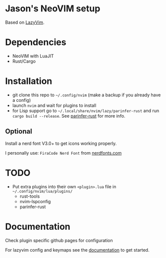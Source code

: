 # Jason's NeoVIM setup

Based on [LazyVim](https://github.com/LazyVim/LazyVim).

# Dependencies

- NeoVIM with LuaJIT
- Rust/Cargo

# Installation

- git clone this repo to `~/.config/nvim` (make a backup if you already have a config)
- launch `nvim` and wait for plugins to install
- for Lisp support go to `~/.local/share/nvim/lazy/parinfer-rust` and run `cargo build --release`. See [parinfer-rust](https://github.com/eraserhd/parinfer-rust) for more info.

## Optional

Install a nerd font V3.0+ to get icons working properly.

I personally use: `FiraCode Nerd Font` from [nerdfonts.com](https://www.nerdfonts.com/font-downloads)

# TODO

- Put extra plugins into their own `<plugin>.lua` file in `~/.config/nvim/lua/plugins/`
  - rust-tools
  - nvim-lspconfig
  - parinfer-rust

# Documentation 

Check plugin specific github pages for configuration

For lazyvim config and keymaps see the [documentation](https://lazyvim.github.io/installation) to get started.
